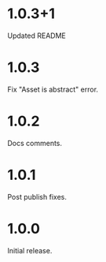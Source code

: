 # 1.0.3+1

Updated README

# 1.0.3

Fix "Asset is abstract" error.

# 1.0.2

Docs comments.

# 1.0.1

Post publish fixes.

# 1.0.0

Initial release.
